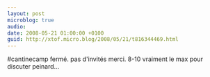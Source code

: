 ```yaml
---
layout: post
microblog: true
audio: 
date: 2008-05-21 01:00:00 +0100
guid: http://xtof.micro.blog/2008/05/21/t816344469.html
---
```

#cantinecamp fermé. pas d'invités merci. 8-10 vraiment le  max pour discuter peinard...
